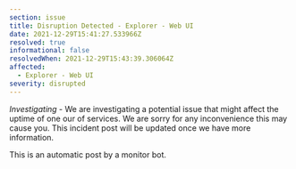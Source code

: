 ```yaml
---
section: issue
title: Disruption Detected - Explorer - Web UI
date: 2021-12-29T15:41:27.533966Z
resolved: true
informational: false
resolvedWhen: 2021-12-29T15:43:39.306064Z
affected:
  - Explorer - Web UI
severity: disrupted
---
```

*Investigating* - We are investigating a potential issue that might affect the uptime of one our of services. We are sorry for any inconvenience this may cause you. This incident post will be updated once we have more information.

This is an automatic post by a monitor bot.
        